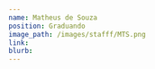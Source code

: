 ```yaml
---
name: Matheus de Souza
position: Graduando
image_path: /images/stafff/MTS.png
link: 
blurb:
---
```

